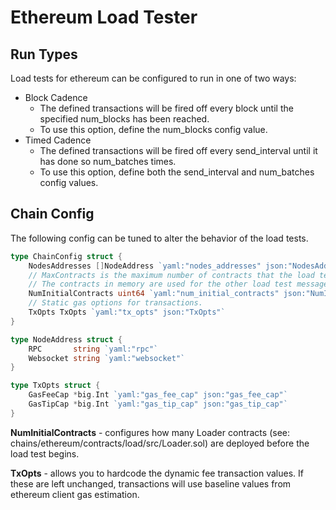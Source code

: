 # Ethereum Load Tester

## Run Types

Load tests for ethereum can be configured to run in one of two ways:

- Block Cadence
  - The defined transactions will be fired off every block until the specified num_blocks has been reached.
  - To use this option, define the num_blocks config value.
- Timed Cadence
  - The defined transactions will be fired off every send_interval until it has done so num_batches times.
  - To use this option, define both the send_interval and num_batches config values.

## Chain Config

The following config can be tuned to alter the behavior of the load tests.

```go
type ChainConfig struct {
	NodesAddresses []NodeAddress `yaml:"nodes_addresses" json:"NodesAddresses"`
	// MaxContracts is the maximum number of contracts that the load test runner will hold in memory.
	// The contracts in memory are used for the other load test message types to interact with.
	NumInitialContracts uint64 `yaml:"num_initial_contracts" json:"NumInitialContracts"`
	// Static gas options for transactions.
	TxOpts TxOpts `yaml:"tx_opts" json:"TxOpts"`
}

type NodeAddress struct {
    RPC       string `yaml:"rpc"`
    Websocket string `yaml:"websocket"`
}

type TxOpts struct {
    GasFeeCap *big.Int `yaml:"gas_fee_cap" json:"gas_fee_cap"`
    GasTipCap *big.Int `yaml:"gas_tip_cap" json:"gas_tip_cap"`
}
```

**NumInitialContracts** - configures how many Loader contracts (see: chains/ethereum/contracts/load/src/Loader.sol) are deployed before the load test begins.

**TxOpts** - allows you to hardcode the dynamic fee transaction values. If these are left unchanged, transactions will use baseline values from ethereum client gas estimation.